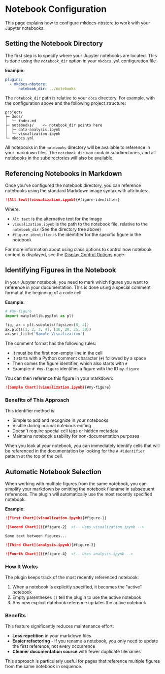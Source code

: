 # Notebook Configuration

This page explains how to configure mkdocs-nbstore to work with
your Jupyter notebooks.

## Setting the Notebook Directory

The first step is to specify where your Jupyter notebooks are
located. This is done using the `notebook_dir` option in your
`mkdocs.yml` configuration file.

**Example:**

```yaml title="mkdocs.yml"
plugins:
  - mkdocs-nbstore:
      notebook_dir: ../notebooks
```

The `notebook_dir` path is relative to your `docs` directory.
For example, with the configuration above and the following
project structure:

```text
project/
├─ docs/
│  └─ index.md
├─ notebooks/    <- notebook_dir points here
│  ├─ data-analysis.ipynb
│  └─ visualization.ipynb
└─ mkdocs.yml
```

All notebooks in the `notebooks` directory will be available
to reference in your markdown files.
The `notebook_dir` can contain subdirectories, and all
notebooks in the subdirectories will also be available.

## Referencing Notebooks in Markdown

Once you've configured the notebook directory, you can reference
notebooks using the standard Markdown image syntax with attributes:

```markdown
![Alt text](visualization.ipynb){#figure-identifier}
```

Where:

- `Alt text` is the alternative text for the image
- `visualization.ipynb` is the path to the notebook file,
  relative to the `notebook_dir` (See the directory tree above)
- `#figure-identifier` is the identifier for the specific
  figure in the notebook

For more information about using class options to control how notebook
content is displayed, see the [Display Control Options](class.md) page.

## Identifying Figures in the Notebook

In your Jupyter notebook, you need to mark which figures you want
to reference in your documentation. This is done using a special
comment format at the beginning of a code cell.

**Example:**

```python title="visualization.ipynb"
# #my-figure
import matplotlib.pyplot as plt

fig, ax = plt.subplots(figsize=(8, 4))
ax.plot([1, 2, 3, 4], [10, 20, 25, 30])
ax.set_title('Sample Visualization')
```

The comment format has the following rules:

- It must be the first non-empty line in the cell
- It starts with a Python comment character (`#`) followed by a space
- Then comes the figure identifier, which also starts with `#`
- Example: `# #my-figure` identifies a figure with the ID `my-figure`

You can then reference this figure in your markdown:

```markdown
![Sample Chart](visualization.ipynb){#my-figure}
```

### Benefits of This Approach

This identifier method is:

- Simple to add and recognize in your notebooks
- Visible during normal notebook editing
- Doesn't require special cell tags or hidden metadata
- Maintains notebook usability for non-documentation purposes

When you look at your notebook, you can immediately identify
cells that will be referenced in the documentation by looking
for the `# #identifier` pattern at the top of the cell.

## Automatic Notebook Selection

When working with multiple figures from the same notebook,
you can simplify your markdown by omitting the notebook filename
in subsequent references. The plugin will automatically use
the most recently specified notebook.

**Example:**

```markdown
![First Chart](visualization.ipynb){#figure-1}

![Second Chart](){#figure-2}  <!-- Uses visualization.ipynb -->

Some text between figures...

![Third Chart](analysis.ipynb){#figure-3}

![Fourth Chart](){#figure-4}  <!-- Uses analysis.ipynb -->
```

### How It Works

The plugin keeps track of the most recently referenced notebook:

1. When a notebook is explicitly specified, it becomes the "active" notebook
2. Empty parentheses `()` tell the plugin to use the active notebook
3. Any new explicit notebook reference updates the active notebook

### Benefits

This feature significantly reduces maintenance effort:

- **Less repetition** in your markdown files
- **Easier refactoring** - if you rename a notebook, you only need
  to update the first reference, not every occurrence
- **Cleaner documentation source** with fewer duplicate filenames

This approach is particularly useful for pages that reference multiple
figures from the same notebook in sequence.
